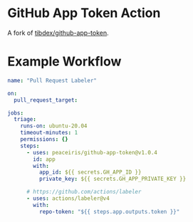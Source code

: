 # GitHub App Token Action

A fork of [tibdex/github-app-token](https://github.com/tibdex/github-app-token).


# Example Workflow

```yaml
name: "Pull Request Labeler"

on:
  pull_request_target:

jobs:
  triage:
    runs-on: ubuntu-20.04
    timeout-minutes: 1
    permissions: {}
    steps:
      - uses: peaceiris/github-app-token@v1.0.4
        id: app
        with:
          app_id: ${{ secrets.GH_APP_ID }}
          private_key: ${{ secrets.GH_APP_PRIVATE_KEY }}

      # https://github.com/actions/labeler
      - uses: actions/labeler@v4
        with:
          repo-token: "${{ steps.app.outputs.token }}"
```
